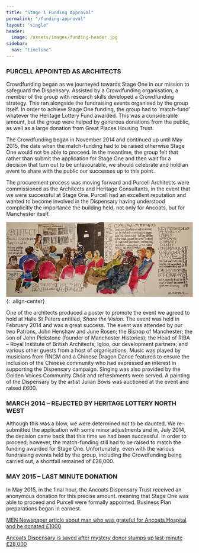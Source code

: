 ```yaml
---
title: "Stage 1 Funding Approval"
permalink: "/funding-approval"
layout: "single"
header:
  image: /assets/images/funding-header.jpg
sidebar:
  nav: "timeline"
---
```


### PURCELL APPOINTED AS ARCHITECTS 

Crowdfunding began as we journeyed towards Stage One in our mission to safeguard the Dispensary.  Assisted by a Crowdfunding organisation, a member of the group with research skills developed a Crowdfunding strategy.  This ran alongside the fundraising events organised by the group itself.  In order to achieve Stage One funding, the group had to ‘match-fund’ whatever the Heritage Lottery Fund awarded.  This was a considerable amount, but the group were helped by generous donations from the public, as well as a large donation from Great Places Housing Trust.  

The Crowdfunding began in November 2014 and continued up until May 2015, the date when the match-funding had to be raised otherwise Stage One would not be able to proceed. In the meantime, the group felt that rather than submit the application for Stage One and then wait for a decision that turn out to be unfavourable, we should celebrate and hold an event to share with the public our successes up to this point.   

The procurement process was moving forward and Purcell Architects were commissioned as the Architects and Heritage Consultants, in the event that we were successful at Stage One.  Purcell had an excellent reputation and wanted to become involved in the Dispensary having understood complicitly the importance the building held, not only for Ancoats, but for Manchester itself.  

![share the vision](assets/images/share-the-vision.jpg){: .align-center}

One of the architects produced a poster to promote the event we agreed to hold at Halle St Peters entitled, *Share the Vision*.  The event was held in February 2014 and was a great success.  The event was attended by our two Patrons, John Henshaw and June Rosen; the Bishop of Manchester; the son of John Pickstone (founder of Manchester Histories); the Head of RIBA – Royal Institute of British Architects; Igloo, our development partners; and various other guests from a host of organisations. Music was played by musicians from RNCM and a Chinese Dragon Dance featured to ensure the inclusion of the Chinese community who had expressed an interest in supporting the Dispensary campaign.  Singing was also provided by the Golden Voices Community Choir and refreshments were served.  A painting of the Dispensary by the artist Julian Bovis was auctioned at the event and raised £600.



### MARCH 2014 – REJECTED BY HERITAGE LOTTERY NORTH WEST 

Although this was a blow, we were determined not to be daunted. We re-submitted the application with some minor adjustments and in, July 2014, the decision came back that this time we had been successful. In order to proceed, however, the match-funding still had to be raised to match the funding awarded for Stage One. Unfortunately, even with the various fundraising events held by the group, including the Crowdfunding being carried out, a shortfall remained of £28,000.  

### MAY 2015 – LAST MINUTE DONATION

In May 2015, in the final hour, the Ancoats Dispensary Trust received an anonymous donation for this precise amount. meaning that Stage One was able to proceed and Purcell were formally appointed.  Business Plan preparations began in earnest. 

[MEN Newspaper article about man who was grateful for Ancoats Hospital and he donated £1000](https://www.manchestereveningnews.co.uk/news/greater-manchester-news/architect-who-born-ancoats-dispensary-8412492)

[Ancoats Dispensary is saved after mystery donor stumps up last-minute £28,000](https://www.manchestereveningnews.co.uk/news/greater-manchester-news/ancoats-dispensary-saved---after-8929104)
